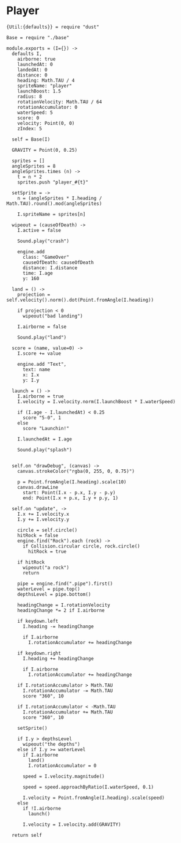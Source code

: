 Player
======

    {Util:{defaults}} = require "dust"

    Base = require "./base"

    module.exports = (I={}) ->
      defaults I,
        airborne: true
        launchedAt: 0
        landedAt: 0
        distance: 0
        heading: Math.TAU / 4
        spriteName: "player"
        launchBoost: 1.5
        radius: 8
        rotationVelocity: Math.TAU / 64
        rotationAccumulator: 0
        waterSpeed: 5
        score: 0
        velocity: Point(0, 0)
        zIndex: 5

      self = Base(I)

      GRAVITY = Point(0, 0.25)

      sprites = []
      angleSprites = 8
      angleSprites.times (n) ->
        t = n * 2
        sprites.push "player_#{t}"

      setSprite = ->
        n = (angleSprites * I.heading / Math.TAU).round().mod(angleSprites)

        I.spriteName = sprites[n]

      wipeout = (causeOfDeath) ->
        I.active = false

        Sound.play("crash")

        engine.add
          class: "GameOver"
          causeOfDeath: causeOfDeath
          distance: I.distance
          time: I.age
          y: 160

      land = () ->
        projection = self.velocity().norm().dot(Point.fromAngle(I.heading))

        if projection < 0
          wipeout("bad landing")

        I.airborne = false

        Sound.play("land")

      score = (name, value=0) ->
        I.score += value

        engine.add "Text",
          text: name
          x: I.x
          y: I.y

      launch = () ->
        I.airborne = true
        I.velocity = I.velocity.norm(I.launchBoost * I.waterSpeed)

        if (I.age - I.launchedAt) < 0.25
          score "5-0", 1
        else
          score "Launchin!"

        I.launchedAt = I.age

        Sound.play("splash")
        

      self.on "drawDebug", (canvas) ->
        canvas.strokeColor("rgba(0, 255, 0, 0.75)")

        p = Point.fromAngle(I.heading).scale(10)
        canvas.drawLine
          start: Point(I.x - p.x, I.y - p.y)
          end: Point(I.x + p.x, I.y + p.y, 1)

      self.on "update", ->
        I.x += I.velocity.x
        I.y += I.velocity.y

        circle = self.circle()
        hitRock = false
        engine.find("Rock").each (rock) ->
          if Collision.circular circle, rock.circle()
            hitRock = true

        if hitRock
          wipeout("a rock")
          return

        pipe = engine.find(".pipe").first()
        waterLevel = pipe.top()
        depthsLevel = pipe.bottom()

        headingChange = I.rotationVelocity
        headingChange *= 2 if I.airborne

        if keydown.left
          I.heading -= headingChange
          
          if I.airborne
            I.rotationAccumulator += headingChange

        if keydown.right
          I.heading += headingChange

          if I.airborne
            I.rotationAccumulator += headingChange
        
        if I.rotationAccumulator > Math.TAU
          I.rotationAccumulator -= Math.TAU
          score "360", 10

        if I.rotationAccumulator < -Math.TAU
          I.rotationAccumulator += Math.TAU
          score "360", 10

        setSprite()

        if I.y > depthsLevel
          wipeout("the depths")
        else if I.y >= waterLevel
          if I.airborne
            land()
            I.rotationAccumulator = 0

          speed = I.velocity.magnitude()

          speed = speed.approachByRatio(I.waterSpeed, 0.1)

          I.velocity = Point.fromAngle(I.heading).scale(speed)
        else
          if !I.airborne
            launch()

          I.velocity = I.velocity.add(GRAVITY)

      return self
